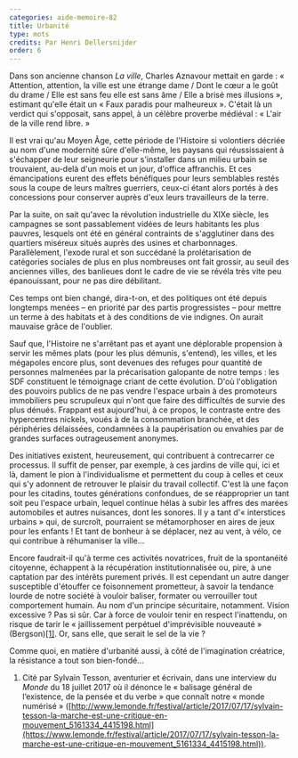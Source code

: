 ```yaml
---
categories: aide-memoire-82
title: Urbanité
type: mots
credits: Par Henri Dellersnijder
order: 6
---
```

Dans son ancienne chanson _La ville_, Charles Aznavour mettait en garde : « Attention, attention, la ville est une étrange dame / Dont le cœur a le goût du drame / Elle est sans feu elle est sans âme / Elle a brisé mes illusions », estimant qu'elle était un « Faux paradis pour malheureux ». C'était là un verdict qui s'opposait, sans appel, à un célèbre proverbe médiéval : « L'air de la ville rend libre. »       



Il est vrai qu'au Moyen Âge, cette période de l'Histoire si volontiers décriée au nom d'une modernité sûre d'elle-même, les paysans qui réussissaient à s'échapper de leur seigneurie pour s'installer dans un milieu urbain se trouvaient, au-delà d'un mois et un jour, d'office affranchis. Et ces émancipations eurent des effets bénéfiques pour leurs semblables restés sous la coupe de leurs maîtres guerriers, ceux-ci étant alors portés à des concessions pour conserver auprès d'eux leurs travailleurs de la terre. 



Par la suite, on sait qu'avec la révolution industrielle du XIXe siècle, les campagnes se sont passablement vidées de leurs habitants les plus pauvres, lesquels ont été en général contraints de s'agglutiner dans des quartiers miséreux situés auprès des usines et charbonnages. Parallèlement, l'exode rural et son succédané la prolétarisation de catégories sociales de plus en plus nombreuses ont fait grossir, au seuil des anciennes villes, des banlieues dont le cadre de vie se révéla très vite peu épanouissant, pour ne pas dire débilitant.           



Ces temps ont bien changé, dira-t-on, et des politiques ont été depuis longtemps menées – en priorité par des partis progressistes – pour mettre un terme à des habitats et à des conditions de vie indignes. On aurait mauvaise grâce de l'oublier.           



Sauf que, l'Histoire ne s'arrêtant pas et ayant une déplorable propension à servir les mêmes plats (pour les plus démunis, s'entend), les villes, et les mégapoles encore plus, sont devenues des refuges pour quantité de personnes malmenées par la précarisation galopante de notre temps : les SDF constituent le témoignage criant de cette évolution. D'où l'obligation des pouvoirs publics de ne pas vendre l'espace urbain à des promoteurs immobiliers peu scrupuleux qui n'ont que faire des difficultés de survie des plus dénués. Frappant est aujourd'hui, à ce propos, le contraste entre des hypercentres nickels, voués à de la consommation branchée, et des périphéries délaissées, condamnées à la paupérisation ou envahies par de grandes surfaces outrageusement anonymes.           



Des initiatives existent, heureusement, qui contribuent à contrecarrer ce processus. Il suffit de penser, par exemple, à ces jardins de ville qui, ici et là, dament le pion à l'individualisme et permettent du coup à celles et ceux qui s'y adonnent de retrouver le plaisir du travail collectif. C'est là une façon pour les citadins, toutes générations confondues, de se réapproprier un tant soit peu l'espace urbain, lequel continue hélas à subir les affres des marées automobiles et autres nuisances, dont les sonores. Il y a tant d'« interstices urbains » qui, de surcroît, pourraient se métamorphoser en aires de jeux pour les enfants ! Et tant de bonheur à se déplacer, nez au vent, à vélo, ce qui contribue à réhumaniser la ville...           



Encore faudrait-il qu'à terme ces activités novatrices, fruit de la spontanéité citoyenne, échappent à la récupération institutionnalisée ou, pire, à une captation par des intérêts purement privés. Il est cependant un autre danger susceptible d'étouffer ce foisonnement prometteur, à savoir la tendance lourde de notre société à vouloir baliser, formater ou verrouiller tout comportement humain. Au nom d'un principe sécuritaire, notamment. Vision excessive ? Pas si sûr. Car à force de vouloir tenir en respect l'inattendu, on risque de tarir le « jaillissement perpétuel d'imprévisible nouveauté » (Bergson)[[1]](#footnote-1). Or, sans elle, que serait le sel de la vie ?           



Comme quoi, en matière d'urbanité aussi, à côté de l'imagination créatrice, la résistance a tout son bien-fondé...



   

1. Cité par Sylvain Tesson, aventurier et écrivain, dans une interview du _Monde_ du 18 juillet 2017 où il dénonce le « balisage général de l’existence, de la pensée et du verbe » que connaît notre « monde numérisé » ([http://www.lemonde.fr/festival/article/2017/07/17/sylvain-tesson-la-marche-est-une-critique-en-mouvement_5161334_4415198.html](https://www.lemonde.fr/festival/article/2017/07/17/sylvain-tesson-la-marche-est-une-critique-en-mouvement_5161334_4415198.html)).
